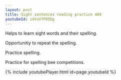 ```yaml
---
layout: post
title: Sight sentences reading practice 409
youtubeId: z4YuV7PD5Dg
---
```

 
 
Helps to learn sight words and their spelling.

Opportunitiy to repeat the spelling. 

Practice spelling. 
 
Practice for spelling bee competitions. 
 
{% include youtubePlayer.html id=page.youtubeId %}
 
 
